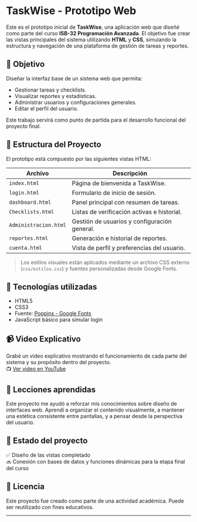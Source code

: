 # TaskWise - Prototipo Web

Este es el prototipo inicial de **TaskWise**, una aplicación web que diseñé como parte del curso **ISB-32 Programación Avanzada**. El objetivo fue crear las vistas principales del sistema utilizando **HTML** y **CSS**, simulando la estructura y navegación de una plataforma de gestión de tareas y reportes.

## 🚀 Objetivo

Diseñar la interfaz base de un sistema web que permita:
- Gestionar tareas y checklists.
- Visualizar reportes y estadísticas.
- Administrar usuarios y configuraciones generales.
- Editar el perfil del usuario.

Este trabajo servirá como punto de partida para el desarrollo funcional del proyecto final.

## 📂 Estructura del Proyecto

El prototipo está compuesto por las siguientes vistas HTML:

| Archivo | Descripción |
|--------|-------------|
| `index.html` | Página de bienvenida a TaskWise. |
| `login.html` | Formulario de inicio de sesión. |
| `dashboard.html` | Panel principal con resumen de tareas. |
| `Checklists.html` | Listas de verificación activas e historial. |
| `Administracion.html` | Gestión de usuarios y configuración general. |
| `reportes.html` | Generación e historial de reportes. |
| `cuenta.html` | Vista de perfil y preferencias del usuario. |

> Los estilos visuales están aplicados mediante un archivo CSS externo (`css/estilos.css`) y fuentes personalizadas desde Google Fonts.

## 🎨 Tecnologías utilizadas

- HTML5
- CSS3
- Fuente: [Poppins - Google Fonts](https://fonts.google.com/specimen/Poppins)
- JavaScript básico para simular login


## 📹 Video Explicativo

Grabé un video explicativo mostrando el funcionamiento de cada parte del sistema y su propósito dentro del proyecto.  
📺 [Ver video en YouTube](https://youtu.be/7RmPtrGuzx0)

## 🧠 Lecciones aprendidas

Este proyecto me ayudó a reforzar mis conocimientos sobre diseño de interfaces web. Aprendí a organizar el contenido visualmente, a mantener una estética consistente entre pantallas, y a pensar desde la perspectiva del usuario.

## 📌 Estado del proyecto

✅ Diseño de las vistas completado  
🔜 Conexión con bases de datos y funciones dinámicas para la etapa final del curso

## 📄 Licencia

Este proyecto fue creado como parte de una actividad académica. Puede ser reutilizado con fines educativos.

---
